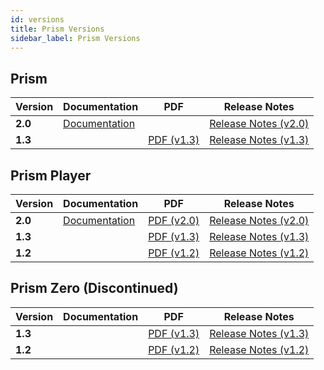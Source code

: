 ```yaml
---
id: versions
title: Prism Versions
sidebar_label: Prism Versions
---
```


## Prism

| Version | Documentation | PDF | Release Notes |
|-|-|-|-|
| **2.0** | [Documentation](../prism/introduction.md)|  | [Release Notes (v2.0)](https://web3.avolites.com/Portals/0/Downloads/ReleaseNotes/PrismSuite/Prism_Suite_v2_0_Release%20Notes.pdf) |
| **1.3** | | [PDF (v1.3)](https://github.com/AvolitesLtd/TitanManual/releases/download/1.0.54/Prism-v1-3.pdf) | [Release Notes (v1.3)](https://web3.avolites.com/Portals/0/Downloads/ReleaseNotes/PrismSuite/Prism_Suite_v1_3_Release%20Notes.pdf) |

## Prism Player

| Version | Documentation | PDF | Release Notes |
|-|-|-|-|
| **2.0** | [Documentation](../prism/introduction.md)| [PDF (v2.0)](https://) | [Release Notes (v2.0)](https://web3.avolites.com/Portals/0/Downloads/ReleaseNotes/PrismSuite/Prism_Suite_v2_0_Release%20Notes.pdf) |
| **1.3** | | [PDF (v1.3)](https://github.com/AvolitesLtd/TitanManual/releases/download/1.0.54/Prism-Player-v1-3.pdf) | [Release Notes (v1.3)](https://web3.avolites.com/Portals/0/Downloads/ReleaseNotes/PrismSuite/Prism_Suite_v1_3_Release%20Notes.pdf) |
| **1.2** | | [PDF (v1.2)](https://github.com/AvolitesLtd/TitanManual/releases/download/1.0.49/Prism-Player-v1-2.pdf) | [Release Notes (v1.2)](https://web3.avolites.com/Portals/0/Downloads/ReleaseNotes/PrismZero/Prism_Zero_v1_2_Release%20Notes.pdf) |

## Prism Zero (Discontinued)

| Version | Documentation | PDF | Release Notes |
|-|-|-|-|
| **1.3** | | [PDF (v1.3)](https://github.com/AvolitesLtd/TitanManual/releases/download/1.0.54/Prism-Zero-v1-3.pdf) | [Release Notes (v1.3)](https://web3.avolites.com/Portals/0/Downloads/ReleaseNotes/PrismSuite/Prism_Suite_v1_3_Release%20Notes.pdf) |
| **1.2** | | [PDF (v1.2)](https://github.com/AvolitesLtd/TitanManual/releases/download/1.0.49/Prism-Zero-v1-2.pdf) | [Release Notes (v1.2)](https://web3.avolites.com/Portals/0/Downloads/ReleaseNotes/PrismZero/Prism_Zero_v1_2_Release%20Notes.pdf) |